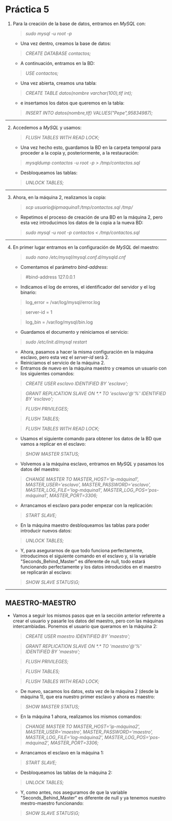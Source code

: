 # Práctica 5

1.  Para la creación de la base de datos, entramos en _MySQL_ con:

    > _sudo mysql -u root -p_
  
    * Una vez dentro, creamos la base de datos:
    > _CREATE DATABASE contactos;_

    * A continuación, entramos en la BD:
    > _USE contactos;_

    * Una vez abierta, creamos una tabla:

    > _CREATE TABLE datos(nombre varchar(100),tlf int);_

    * e insertamos los datos que queremos en la tabla:

    > _INSERT INTO datos(nombre,tlf) VALUES("Pepe",95834987);_
___
2. Accedemos a _MySQL_ y usamos: 
   > _FLUSH TABLES WITH READ LOCK;_

   * Una vez hecho esto, guardamos la BD en la carpeta temporal para proceder a la copia y, posteriormente, a la restauración:

   > _mysqldump contactos -u root -p > /tmp/contactos.sql_

   * Desbloqueamos las tablas:
   > _UNLOCK TABLES;_

___
3. Ahora, en la máquina 2, realizamos la copia:

   > _scp usuario@ipmaquina1:/tmp/contactos.sql /tmp/_

   * Repetimos el proceso de creación de una BD en la máquina 2, pero esta vez introducimos los datos de la copia a la nueva BD:

   > _sudo mysql -u root -p contactos < /tmp/contactos.sql_

___
4. En primer lugar entramos en la configuración de _MySQL_ del maestro:

   > _sudo nano /etc/mysql/mysql.conf.d/mysqld.cnf_

   * Comentamos el parámetro _bind-address_:

   > #bind-address 127.0.0.1

   * Indicamos el log de errores, el identificador del servidor y el log binario:

   > log_error = /var/log/mysql/error.log

   > server-id = 1

   > log_bin = /var/log/mysql/bin.log

   * Guardamos el documento y reiniciamos el servicio:

   > _sudo /etc/init.d/mysql restart_

   * Ahora, pasamos a hacer la misma configuración en la máquina esclavo, pero esta vez el _server-id_ será 2.
   * Reiniciamos el servicio de la máquina 2.
   * Entramos de nuevo en la máquina maestro y creamos un usuario con los siguientes comandos:

   > _CREATE USER esclavo IDENTIFIED BY 'esclavo';_

   > _GRANT REPLICATION SLAVE ON \*.* TO 'esclavo'@'%' IDENTIFIED BY 'esclavo';_

   > _FLUSH PRIVILEGES;_

   > _FLUSH TABLES;_

   > _FLUSH TABLES WITH READ LOCK;_

   * Usamos el siguiente comando para obtener los datos de la BD que vamos a replicar en el esclavo:

   > _SHOW MASTER STATUS;_

   * Volvemos a la máquina esclavo, entramos en _MySQL_ y pasamos los datos del maestro:

   > _CHANGE MASTER TO MASTER_HOST='ip-máquina1', MASTER_USER='esclavo', MASTER_PASSWORD='esclavo', MASTER_LOG_FILE='log-máquina1', MASTER_LOG_POS='pos-máquina1', MASTER_PORT=3306;_

   * Arrancamos el esclavo para poder empezar con la replicación:

   > _START SLAVE;_

   * En la máquina maestro desbloqueamos las tablas para poder introducir nuevos datos:

   > _UNLOCK TABLES;_

   * Y, para asegurarnos de que todo funciona perfectamente, introducimos el siguiente comando en el esclavo y, si la variable "Seconds_Behind_Master" es diferente de null, todo estará funcionando perfectamente y los datos introducidos en el maestro se replicarán al esclavo:

   > _SHOW SLAVE STATUS\G;_

___
## MAESTRO-MAESTRO
* Vamos a seguir los mismos pasos que en la sección anterior referente a crear el usuario y pasarle los datos del maestro, pero con las máquinas intercambiadas. Ponemos el usuario que queramos en la máquina 2:

  > _CREATE USER maestro IDENTIFIED BY 'maestro';_

  > _GRANT REPLICATION SLAVE ON \*.* TO 'maestro'@'%' IDENTIFIED BY 'maestro';_

  > _FLUSH PRIVILEGES;_

  > _FLUSH TABLES;_

  > _FLUSH TABLES WITH READ LOCK;_

  * De nuevo, sacamos los datos, esta vez de la máquina 2 (desde la máquina 1), que era nuestro primer esclavo y ahora es maestro:

  > _SHOW MASTER STATUS;_

  * En la máquina 1 ahora, realizamos los mismos comandos:

  > _CHANGE MASTER TO MASTER_HOST='ip-máquina2', MASTER_USER='maestro', MASTER_PASSWORD='maestro', MASTER_LOG_FILE='log-máquina2', MASTER_LOG_POS='pos-máquina2', MASTER_PORT=3306;_

  * Arrancamos el esclavo en la máquina 1:

  > _START SLAVE;_

  * Desbloqueamos las tablas de la máquina 2:

  > _UNLOCK TABLES;_

  * Y, como antes, nos aseguramos de que la variable "Seconds_Behind_Master" es diferente de null y ya tenemos nuestro mestro-maestro funcionando:

  > _SHOW SLAVE STATUS\G;_